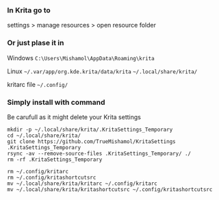### In Krita go to

settings > manage resources > open resource folder

### Or just plase it in

Windows
`C:\Users\Mishamol\AppData\Roaming\krita`

Linux
`~/.var/app/org.kde.krita/data/krita`
`~/.local/share/krita/`

kritarc file `~/.config/`

### Simply install with command

Be carufull as it might delete your Krita settings

```
mkdir -p ~/.local/share/krita/.KritaSettings_Temporary
cd ~/.local/share/krita/
git clone https://github.com/TrueMishamol/KritaSettings .KritaSettings_Temporary
rsync -av --remove-source-files .KritaSettings_Temporary/ ./ 
rm -rf .KritaSettings_Temporary

rm ~/.config/kritarc
rm ~/.config/kritashortcutsrc
mv ~/.local/share/krita/kritarc ~/.config/kritarc
mv ~/.local/share/krita/kritashortcutsrc ~/.config/kritashortcutsrc
```
